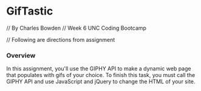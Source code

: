 # GifTastic

// By Charles Bowden
// Week 6 UNC Coding Bootcamp

// Following are directions from assignment

### Overview

In this assignment, you'll use the GIPHY API to make a dynamic web page that populates with gifs of your choice. To finish this task, you must call the GIPHY API and use JavaScript and jQuery to change the HTML of your site.
